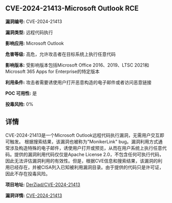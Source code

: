 ## CVE-2024-21413-Microsoft Outlook RCE

**漏洞编号:** CVE-2024-21413

**漏洞类型:** 远程代码执行

**影响应用:** Microsoft Outlook

**危害等级:** 高危，允许攻击者在目标系统上执行任意代码

**影响版本:** 受影响版本包括Microsoft Office 2016、2019、LTSC 2021和Microsoft 365 Apps for Enterprise的特定版本

**利用条件:** 攻击者需要诱使用户打开恶意构造的电子邮件或者访问恶意链接

**POC 可用性:** 是

**投毒风险:** 0%

## 详情

CVE-2024-21413是一个Microsoft Outlook远程代码执行漏洞，无需用户交互即可触发。 根据搜索结果，该漏洞也被称为"MonikerLink" bug。漏洞利用方式通常涉及构造特殊的电子邮件，诱使用户打开或预览，从而在用户系统上执行任意代码。提供的漏洞利用代码仅仅是Apache License 2.0，不包含任何可执行代码，因此无法评估漏洞利用的有效性。但是，根据CVE信息和搜索结果，该漏洞的利用已经存在，并被CISA列入已知被利用漏洞目录。由于提供的代码只是许可证，因此不存在投毒风险。

**项目地址:** [DerZiad/CVE-2024-21413](https://github.com/DerZiad/CVE-2024-21413)

**漏洞详情:** [CVE-2024-21413](https://nvd.nist.gov/vuln/detail/CVE-2024-21413)